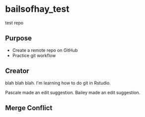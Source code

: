 # bailsofhay_test
test repo

## Purpose

- Create a remote repo on GitHub
- Practice git workflow

## Creator
blah blah blah. I'm learning how to do git in Rstudio.

Pascale made an edit suggestion. 
Bailey made an edit suggestion.

## Merge Conflict

